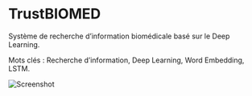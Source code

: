 # TrustBIOMED
Système de recherche d’information biomédicale basé sur le Deep Learning.

Mots clés : Recherche d’information, Deep Learning, Word Embedding, LSTM.

![Screenshot](C:\Users\asus\Desktop\both\images\guii.jpg)
